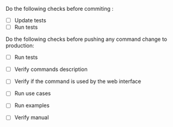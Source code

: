 Do the following checks before commiting :
 * [ ] Update tests
 * [ ] Run tests 

Do the following checks before pushing any command change to production:

 * [ ] Run tests 
 * [ ] Verify commands description
 * [ ] Verify if the command is used by the web interface
 * [ ] Run use cases
 * [ ] Run examples
 * [ ] Verify manual
 
